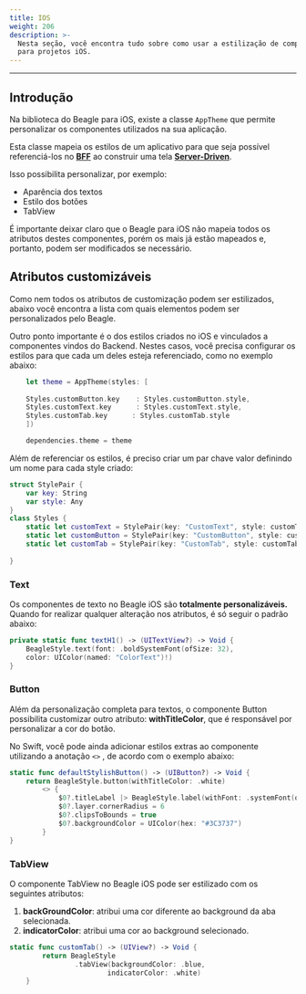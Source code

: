 ```yaml
---
title: IOS
weight: 206
description: >-
  Nesta seção, você encontra tudo sobre como usar a estilização de componentes
  para projetos iOS.
---
```


---

## Introdução

Na biblioteca do Beagle para iOS, existe a classe `AppTheme` que permite personalizar os componentes utilizados na sua aplicação.

Esta classe mapeia os estilos de um aplicativo para que seja possível referenciá-los no [**BFF**](/pt/docs/principais-conceitos#backend-for-frontend) ao construir uma tela [**Server-Driven**](/pt/docs/principais-conceitos#server-driven-ui).

Isso possibilita personalizar, por exemplo:

* Aparência dos textos
* Estilo dos botões
* TabView

É importante deixar claro que o Beagle para iOS não mapeia todos os atributos destes componentes, porém os mais já estão mapeados e, portanto, podem ser modificados se necessário.

## Atributos customizáveis 

Como nem todos os atributos de customização podem ser estilizados, abaixo você encontra a lista com quais elementos podem ser personalizados pelo Beagle.  

Outro ponto importante é o dos estilos criados no iOS e vinculados a componentes vindos do Backend. Nestes casos, você precisa configurar os estilos para que cada um deles esteja referenciado, como no exemplo abaixo:


```swift
    let theme = AppTheme(styles: [
    
    Styles.customButton.key    : Styles.customButton.style,
    Styles.customText.key      : Styles.customText.style,
    Styles.customTab.key      : Styles.customTab.style
    ])

    dependencies.theme = theme
```


Além de referenciar os estilos, é preciso criar um par chave valor definindo um nome para cada style criado: 


```swift
struct StylePair {
    var key: String
    var style: Any
}
class Styles {
    static let customText = StylePair(key: "CustomText", style: customText)
    static let customButton = StylePair(key: "CustomButton", style: customButton)
    static let customTab = StylePair(key: "CustomTab", style: customTab)
    
}
```


### Text

Os componentes de texto no Beagle iOS são **totalmente personalizáveis.** Quando for realizar qualquer alteração nos atributos, é só seguir o padrão abaixo: 


```swift
private static func textH1() -> (UITextView?) -> Void {
    BeagleStyle.text(font: .boldSystemFont(ofSize: 32), 
    color: UIColor(named: "ColorText")!)
}
```


### Button

Além da personalização completa para textos, o componente Button possibilita customizar outro atributo: **withTitleColor**, que é responsável por personalizar a cor do botão.

No Swift, você pode ainda adicionar estilos extras ao componente utilizando a anotação `<>` , de acordo com o exemplo abaixo: 


```swift
static func defaultStylishButton() -> (UIButton?) -> Void {
    return BeagleStyle.button(withTitleColor: .white)
        <> {
            $0?.titleLabel |> BeagleStyle.label(withFont: .systemFont(ofSize: 16, weight: .regular))
            $0?.layer.cornerRadius = 6
            $0?.clipsToBounds = true
            $0?.backgroundColor = UIColor(hex: "#3C3737")
        }
}
```


### TabView

O componente TabView no Beagle iOS pode ser estilizado com os seguintes atributos:

1. **backGroundColor**: atribui uma cor diferente ao background da aba selecionada.
2. **indicatorColor**: atribui uma cor ao background selecionado.


```swift
static func customTab() -> (UIView?) -> Void {
        return BeagleStyle
                .tabView(backgroundColor: .blue, 
                        indicatorColor: .white)
    }
```
